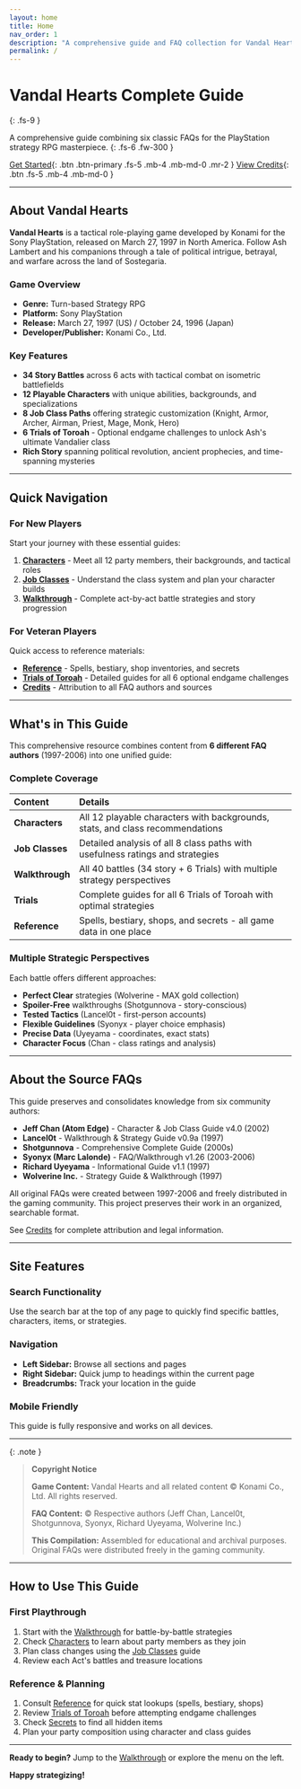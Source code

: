 ```yaml
---
layout: home
title: Home
nav_order: 1
description: "A comprehensive guide and FAQ collection for Vandal Hearts (PlayStation, 1997)"
permalink: /
---
```


# Vandal Hearts Complete Guide
{: .fs-9 }

A comprehensive guide combining six classic FAQs for the PlayStation strategy RPG masterpiece.
{: .fs-6 .fw-300 }

[Get Started](#quick-navigation){: .btn .btn-primary .fs-5 .mb-4 .mb-md-0 .mr-2 }
[View Credits](credits.html){: .btn .fs-5 .mb-4 .mb-md-0 }

---

## About Vandal Hearts

**Vandal Hearts** is a tactical role-playing game developed by Konami for the Sony PlayStation, released on March 27, 1997 in North America. Follow Ash Lambert and his companions through a tale of political intrigue, betrayal, and warfare across the land of Sostegaria.

### Game Overview

- **Genre:** Turn-based Strategy RPG
- **Platform:** Sony PlayStation
- **Release:** March 27, 1997 (US) / October 24, 1996 (Japan)
- **Developer/Publisher:** Konami Co., Ltd.

### Key Features

- **34 Story Battles** across 6 acts with tactical combat on isometric battlefields
- **12 Playable Characters** with unique abilities, backgrounds, and specializations
- **8 Job Class Paths** offering strategic customization (Knight, Armor, Archer, Airman, Priest, Mage, Monk, Hero)
- **6 Trials of Toroah** - Optional endgame challenges to unlock Ash's ultimate Vandalier class
- **Rich Story** spanning political revolution, ancient prophecies, and time-spanning mysteries

---

## Quick Navigation

### For New Players

Start your journey with these essential guides:

1. **[Characters](characters/)** - Meet all 12 party members, their backgrounds, and tactical roles
2. **[Job Classes](job-classes/)** - Understand the class system and plan your character builds
3. **[Walkthrough](walkthrough/)** - Complete act-by-act battle strategies and story progression

### For Veteran Players

Quick access to reference materials:

- **[Reference](reference/)** - Spells, bestiary, shop inventories, and secrets
- **[Trials of Toroah](trials/)** - Detailed guides for all 6 optional endgame challenges
- **[Credits](credits.html)** - Attribution to all FAQ authors and sources

---

## What's in This Guide

This comprehensive resource combines content from **6 different FAQ authors** (1997-2006) into one unified guide:

### Complete Coverage

| Content | Details |
|:--------|:--------|
| **Characters** | All 12 playable characters with backgrounds, stats, and class recommendations |
| **Job Classes** | Detailed analysis of all 8 class paths with usefulness ratings and strategies |
| **Walkthrough** | All 40 battles (34 story + 6 Trials) with multiple strategy perspectives |
| **Trials** | Complete guides for all 6 Trials of Toroah with optimal strategies |
| **Reference** | Spells, bestiary, shops, and secrets - all game data in one place |

### Multiple Strategic Perspectives

Each battle offers different approaches:
- **Perfect Clear** strategies (Wolverine - MAX gold collection)
- **Spoiler-Free** walkthroughs (Shotgunnova - story-conscious)
- **Tested Tactics** (Lancel0t - first-person accounts)
- **Flexible Guidelines** (Syonyx - player choice emphasis)
- **Precise Data** (Uyeyama - coordinates, exact stats)
- **Character Focus** (Chan - class ratings and analysis)

---

## About the Source FAQs

This guide preserves and consolidates knowledge from six community authors:

- **Jeff Chan (Atom Edge)** - Character & Job Class Guide v4.0 (2002)
- **Lancel0t** - Walkthrough & Strategy Guide v0.9a (1997)
- **Shotgunnova** - Comprehensive Complete Guide (2000s)
- **Syonyx (Marc Lalonde)** - FAQ/Walkthrough v1.26 (2003-2006)
- **Richard Uyeyama** - Informational Guide v1.1 (1997)
- **Wolverine Inc.** - Strategy Guide & Walkthrough (1997)

All original FAQs were created between 1997-2006 and freely distributed in the gaming community. This project preserves their work in an organized, searchable format.

See [Credits](credits.html) for complete attribution and legal information.

---

## Site Features

### Search Functionality
Use the search bar at the top of any page to quickly find specific battles, characters, items, or strategies.

### Navigation
- **Left Sidebar:** Browse all sections and pages
- **Right Sidebar:** Quick jump to headings within the current page
- **Breadcrumbs:** Track your location in the guide

### Mobile Friendly
This guide is fully responsive and works on all devices.

---

{: .note }
> **Copyright Notice**
>
> **Game Content:** Vandal Hearts and all related content © Konami Co., Ltd. All rights reserved.
>
> **FAQ Content:** © Respective authors (Jeff Chan, Lancel0t, Shotgunnova, Syonyx, Richard Uyeyama, Wolverine Inc.)
>
> **This Compilation:** Assembled for educational and archival purposes. Original FAQs were distributed freely in the gaming community.

---

## How to Use This Guide

### First Playthrough
1. Start with the [Walkthrough](walkthrough/) for battle-by-battle strategies
2. Check [Characters](characters/) to learn about party members as they join
3. Plan class changes using the [Job Classes](job-classes/) guide
4. Review each Act's battles and treasure locations

### Reference & Planning
1. Consult [Reference](reference/) for quick stat lookups (spells, bestiary, shops)
2. Review [Trials of Toroah](trials/) before attempting endgame challenges
3. Check [Secrets](reference/secrets.html) to find all hidden items
4. Plan your party composition using character and class guides

---

**Ready to begin?** Jump to the [Walkthrough](walkthrough/) or explore the menu on the left.

**Happy strategizing!**
